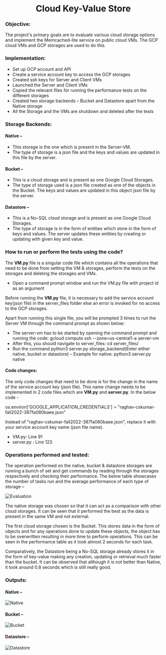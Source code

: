 <h1 align="center">
Cloud Key-Value Store
</h1>

### Objective:

The project's primary goals are to evaluate various cloud storage options and implement the Memcached-lite service on public cloud VMs. The GCP cloud VMs and GCP storages are used to do this.

### Implementation:
*	Set up GCP account and API
* Create a service account key to access the GCP storages
*	Created ssh keys for Server and Client VMs
*	Launched the Server and Client VMs
*	Copied the relevant files for running the performance tests on the different storages
*	Created two storage backends – Bucket and Datastore apart from the Native storage
*	All the Storage and the VMs are shutdown and deleted after the tests

### Storage Backends:

#### Native – 
*	This storage is the one which is present in the Server-VM.
*	The type of storage is a json file and the keys and values are updated in this file by the server.

#### Bucket – 
*	This is a cloud storage and is present as one Google Cloud Storages.
*	The type of storage used is a json file created as one of the objects in the Bucket. The keys and values are updated in this object json file by the server.

#### Datastore – 
*	This is a No-SQL cloud storage and is present as one Google Cloud Storages.
*	The type of storage is in the form of entities which store in the form of keys and values. The server updates these entities by creating or updating with given key and value.

### How to run or perform the tests using the code?

The **VM.py** file is a singular code file which contains all the operations that need to be done from setting the VM & storages, perform the tests on the storages and deleting the storages and VMs. 

* Open a command prompt window and run the VM.py file with project id as an argument

Before running the **VM.py** file, it is necessary to add the service account key(json file) in the server_files folder else an error is invoked for no access to the GCP storages. 

Apart from running this single file, you will be prompted 3 times to run the Server VM through the command prompt as shown below:
* The server-vm has to be started by opening the command prompt and running the code: gcloud compute ssh --zone=us-central1-a server-vm
* After this, you should navigate to server_files: cd server_files/ 
* Run the command python3 server.py storage_backend(Enter either native, bucket or datastore) – Example for native: python3 server.py native

#### Code changes:

The only code changes that need to be done is for the change in the name of the service account key (json file). This name change needs to be implemented in 2 code files which are **VM.py** and **server.py**. In the below code - 

os.environ['GOOGLE_APPLICATION_CREDENTIALS'] = "raghav-cskumar-fall2022-387fa080baee.json"

Instead of "raghav-cskumar-fall2022-387fa080baee.json", replace it with your service account key name (json file name).

* VM.py: Line 91
* server.py : Line 123

### Operations performed and tested:

The operation performed on the native, bucket & datastore storages are running a bunch of set and get commands by reading through the storages respectively and checking their performance. The below table showcases the number of tasks run and the average performance of each type of storage – 

![Evaluation](https://user-images.githubusercontent.com/96961381/210670813-0fdb8f21-9a49-4dcc-883a-ca2829963a9f.JPG)

The native storage was chosen so that it can act as a comparison with other cloud storages. It can be seen that it performed the best as the data is present in the same VM and not external.

The first cloud storage chosen is the Bucket. This stores data in the form of objects and for any operations done to update these objects, the object has to be overwritten resulting in more time to perform operations. This can be seen in the performance table as it took almost 2 seconds for each task.

Comparatively, the Datastore being a No-SQL storage already stores it in the form of key-value making any creation, updating or retrieval much faster than the bucket. It can be observed that although it is not better than Native, it took around 0.8 seconds which is still really good.

### Outputs: 

#### Native – 

![Native](https://user-images.githubusercontent.com/96961381/210671202-100b8d1a-ad56-41bd-96ed-fcda3583f299.jpeg)

#### Bucket –

![Bucket](https://user-images.githubusercontent.com/96961381/210671197-8877be64-b621-4974-bf71-e85e220b15ab.jpeg)

#### Datastore –

![Datastore](https://user-images.githubusercontent.com/96961381/210671199-5c027930-2ed6-4bea-b663-fadfe6ae3206.jpeg)

